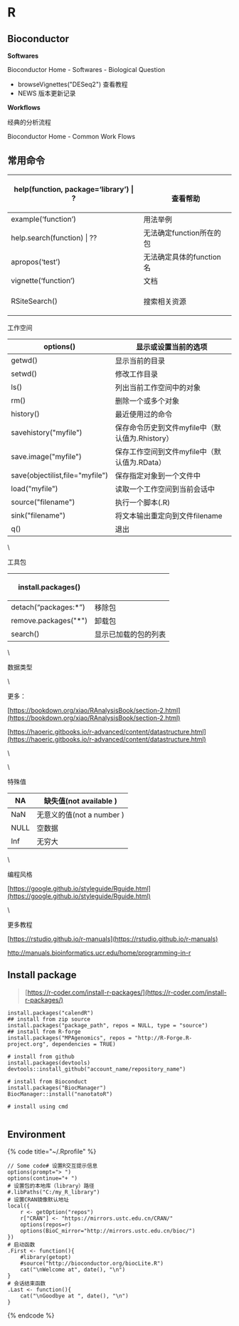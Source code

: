 # R

## **Bioconductor**

**Softwares**

Bioconductor Home - Softwares - Biological Question

* browseVignettes("DESeq2") 查看教程
* NEWS 版本更新记录

**Workflows**

经典的分析流程

Bioconductor Home - Common Work Flows



## 常用命令

| help(function, package=‘library’) \| ? | <p><br>查看帮助</p>   |
| -------------------------------------- | ----------------- |
| example(‘function’)                    | 用法举例              |
| help.search(function) \| ??            | 无法确定function所在的包  |
| apropos(‘test’)                        | 无法确定具体的function名  |
| vignette(‘function’)                   | 文档                |
| RSiteSearch()                          | <p>搜索相关资源<br></p> |

工作空间

| options()                       | 显示或设置当前的选项                      |
| ------------------------------- | ------------------------------- |
| getwd()                         | 显示当前的目录                         |
| setwd()                         | 修改工作目录                          |
| ls()                            | 列出当前工作空间中的对象                    |
| rm()                            | 删除一个或多个对象                       |
| history()                       | 最近使用过的命令                        |
| savehistory("myfile")           | 保存命令历史到文件myfile中（默认值为.Rhistory） |
| save.image("myfile")            | 保存工作空间到文件myfile中（默认值为.RData）    |
| save(objectilist,file="myfile") | 保存指定对象到一个文件中                    |
| load("myfile")                  | 读取一个工作空间到当前会话中                  |
| source("filename")              | 执行一个脚本(.R)                      |
| sink("filename")                | 将文本输出重定向到文件filename             |
| q()                             | 退出                              |

\


工具包

| install.packages()    | <p><br></p> |
| --------------------- | ----------- |
| detach(“packages:\*”) | 移除包         |
| remove.packages("\*") | 卸载包         |
| search()              | 显示已加载的包的列表  |

\




数据类型

\


更多：

[https://bookdown.org/xiao/RAnalysisBook/section-2.html](https://bookdown.org/xiao/RAnalysisBook/section-2.html)

[https://haoeric.gitbooks.io/r-advanced/content/datastructure.html](https://haoeric.gitbooks.io/r-advanced/content/datastructure.html)

\


\


特殊值

| NA   | 缺失值(not available )  |
| ---- | -------------------- |
| NaN  | 无意义的值(not a number ) |
| NULL | 空数据                  |
| Inf  | 无穷大                  |

\


编程风格

[https://google.github.io/styleguide/Rguide.html](https://google.github.io/styleguide/Rguide.html)

\


更多教程

[https://rstudio.github.io/r-manuals](https://rstudio.github.io/r-manuals)

http://manuals.bioinformatics.ucr.edu/home/programming-in-r

## Install package

> [https://r-coder.com/install-r-packages/](https://r-coder.com/install-r-packages/)

```
install.packages("calendR")
## install from zip source
install.packages("package_path", repos = NULL, type = "source")
## install from R-forge
install.packages("MPAgenomics", repos = "http://R-Forge.R-project.org", dependencies = TRUE)
                 
# install from github
install.packages(devtools)
devtools::install_github("account_name/repository_name")

# install from Bioconduct
install.packages("BiocManager")
BiocManager::install("nanotatoR") 

# install using cmd


```

## Environment

{% code title="~/.Rprofile" %}
```
// Some code# 设置R交互提示信息                                                              
options(prompt="> ")                                                             
options(continue="+ ")                                                           
# 设置包的本地库（library）路径                                                  
#.libPaths("C:/my_R_library")                                                    
# 设置CRAN镜像默认地址                                                           
local({
    r <- getOption("repos")                                                   
    r["CRAN"] <- "https://mirrors.ustc.edu.cn/CRAN/"                                 
    options(repos=r)                                                                 
    options(BioC_mirror="http://mirrors.ustc.edu.cn/bioc/")                          
})                                                                               
# 启动函数                                                                       
.First <- function(){                                                            
    #library(getopt)                                                                 
    #source("http://bioconductor.org/biocLite.R")                                    
    cat("\nWelcome at", date(), "\n")                                                
}                                                                                
# 会话结束函数                                                                   
.Last <- function(){                                                             
    cat("\nGoodbye at ", date(), "\n")                                               
}
```
{% endcode %}

